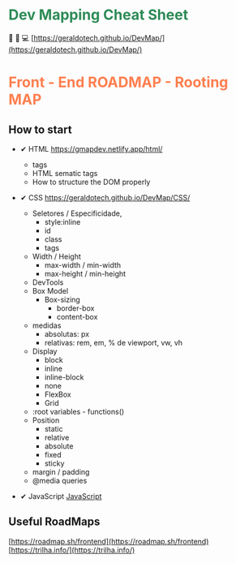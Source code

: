 #  <span style="color:SeaGreen">Dev Mapping Cheat Sheet</span>

:rocket: :tada: 💻
[https://geraldotech.github.io/DevMap/](https://geraldotech.github.io/DevMap/)

# <span style="color: coral">Front - End ROADMAP - Rooting MAP</span>
## How to start 

- ✔ HTML <a href="https://gmapdev.netlify.app/html/" target="_blank">https://gmapdev.netlify.app/html/</a>
    - tags
    - HTML sematic tags
    - How to structure the DOM properly

- ✔ CSS <a href="https://geraldotech.github.io/DevMap/CSS/" target="_blank">https://geraldotech.github.io/DevMap/CSS/</a>

    - Seletores / Especificidade, 
        - style:inline
        - id
        - class
        - tags
    - Width / Height
        -  max-width / min-width
        -  max-height / min-height
    - DevTools
    - Box Model
        - Box-sizing
            -   border-box
            -   content-box
    - medidas 
        - absolutas: px
        - relativas: rem, em, % de viewport, vw, vh
    - Display
        - block
        - inline
        - inline-block
        - none
        - FlexBox
        - Grid
    - :root variables - functions()
    - Position
        - static
        - relative
        - absolute
        - fixed
        - sticky   
    - margin / padding
    - @media queries

- ✔ JavaScript <a href="https://github.com/geraldotech/DevMap/tree/main/JavaScript" target="_blank">JavaScript</a>

## Useful RoadMaps

[https://roadmap.sh/frontend](https://roadmap.sh/frontend)  
[https://trilha.info/](https://trilha.info/)  